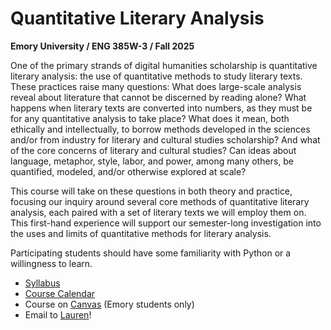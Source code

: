 # Quantitative Literary Analysis
**Emory University / ENG 385W-3 / Fall 2025**

One of the primary strands of digital humanities scholarship is quantitative literary analysis: the use of quantitative methods to study literary texts. These practices raise many questions: What does large-scale analysis reveal about literature that cannot be discerned by reading alone?
What happens when literary texts are converted into numbers, as they must be for any quantitative analysis to take place? What does it mean, both ethically and intellectually, to
borrow methods developed in the sciences and/or from industry for literary and cultural studies scholarship? And what of the core concerns of literary and cultural studies? Can ideas about language, metaphor, style, labor, and power, among many others, be quantified, modeled, and/or otherwise explored at scale?

This course will take on these questions in both theory and practice, focusing our inquiry around several core methods of quantitative literary analysis, each paired with a set of literary texts we will employ them on. This first-hand experience will support our semester-long investigation
into the uses and limits of quantitative methods for literary analysis.

Participating students should have some familiarity with Python or a willingness to learn.


- [Syllabus](docs/ENG385-Fall25.pdf)
- [Course Calendar](docs/schedule.md)
- Course on [Canvas](https://canvas.emory.edu/courses/148902) (Emory students only)
- Email to [Lauren](mailto:lauren.klein@emory.edu)!
